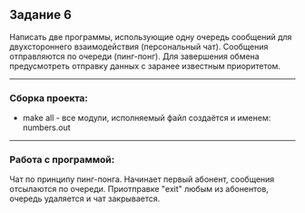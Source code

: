 ## Задание 6

Написать две программы, использующие одну очередь
сообщений для двухстороннего взаимодействия
(персональный чат).
Сообщения отправляются по очереди (пинг-понг).
Для завершения обмена предусмотреть отправку данных с
заранее известным приоритетом.

---

### Сборка проекта:

- make all - все модули, исполняемый файл создаётся и именем: numbers.out

---

### Работа с программой:
Чат по принципу пинг-понга. Начинает первый абонент, сообщения отсылаются по очереди. Приотправке "exit" любым из абонентов, очередь удаляется и чат закрывается.


